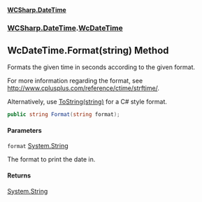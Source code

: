 #### [WCSharp\.DateTime](README.md 'README')
### [WCSharp\.DateTime](WCSharp.DateTime.md 'WCSharp\.DateTime').[WcDateTime](WCSharp.DateTime.WcDateTime.md 'WCSharp\.DateTime\.WcDateTime')

## WcDateTime\.Format\(string\) Method

Formats the given time in seconds according to the given format\.

For more information regarding the format, see [http://www\.cplusplus\.com/reference/ctime/strftime/](http://www.cplusplus.com/reference/ctime/strftime/ 'http://www\.cplusplus\.com/reference/ctime/strftime/').

Alternatively, use [ToString\(string\)](WCSharp.DateTime.WcDateTime.ToString.md#WCSharp.DateTime.WcDateTime.ToString(string) 'WCSharp\.DateTime\.WcDateTime\.ToString\(string\)') for a C# style format.

```csharp
public string Format(string format);
```
#### Parameters

<a name='WCSharp.DateTime.WcDateTime.Format(string).format'></a>

`format` [System\.String](https://learn.microsoft.com/en-us/dotnet/api/system.string 'System\.String')

The format to print the date in\.

#### Returns
[System\.String](https://learn.microsoft.com/en-us/dotnet/api/system.string 'System\.String')